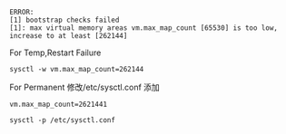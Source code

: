 ```
ERROR: 
[1] bootstrap checks failed
[1]: max virtual memory areas vm.max_map_count [65530] is too low, increase to at least [262144]
```
For Temp,Restart Failure
```
sysctl -w vm.max_map_count=262144
```
For Permanent
修改/etc/sysctl.conf 添加
```
vm.max_map_count=2621441
```
```
sysctl -p /etc/sysctl.conf
```
